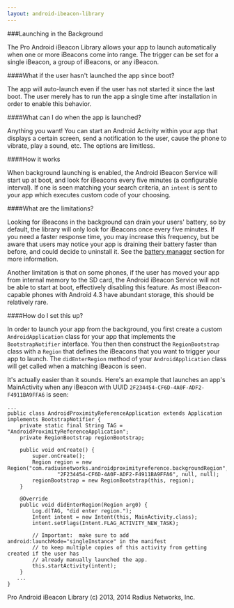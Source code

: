 ```yaml
---
layout: android-ibeacon-library
---
```


###Launching in the Background

The Pro Android iBeacon Library allows your app to launch automatically when one or more iBeacons come into range.  The trigger can be set for
a single iBeacon, a group of iBeacons, or any iBeacon.  

####What if the user hasn't launched the app since boot?

The app will auto-launch even if the user has not started it since the last boot.  The user merely has to run the app a single time after installation in order to
enable this behavior.

####What can I do when the app is launched?

Anything you want!  You can start an Android Activity within your app that displays a certain screen, send a notification to the user, cause the phone to vibrate, play a sound, etc.  The options are limitless.

####How it works

When background launching is enabled, the Android iBeacon Service will start up at boot, and look for iBeacons every five minutes (a configurable interval).  If one is seen matching your
search criteria, an `intent` is sent to your app which executes custom code of your choosing.

####What are the limitations?

Looking for iBeacons in the background can drain your users' battery, so by default, the library will only look for iBeacons once every five minutes.  If you need a faster response time, you may increase
this frequency, but be aware that users may notice your app is draining their battery faster than before, and could decide to uninstall it.  See the [battery manager](battery_manager.html) section for more information.

Another limitation is that on some phones, if the user has moved your app from internal memory to the SD card, the Android iBeacon Service will not be able to start at boot, effectively disabling this feature.  As most iBeacon-capable phones with Android 4.3 have abundant storage, this should be relatively rare.

####How do I set this up?

In order to launch your app from the background, you first create a custom `AndroidApplication` class for your app that implements the `BootstrapNotifier` interface.  You then then construct the `RegionBootstrap` class with a `Region` that defines the iBeacons that you want to 
trigger your app to launch.   The `didEnterRegion` method of your `AndroidApplication` class will get called when a matching iBeacon is seen.

It's actually easier than it sounds.  Here's an example that launches an app's MainActivity when any iBeacon with UUID `2F234454-CF6D-4A0F-ADF2-F4911BA9FFA6` is seen:

```
...
public class AndroidProximityReferenceApplication extends Application implements BootstrapNotifier {
    private static final String TAG = "AndroidProximityReferenceApplication";
    private RegionBootstrap regionBootstrap;

    public void onCreate() {
        super.onCreate();
        Region region = new Region("com.radiusnetworks.androidproximityreference.backgroundRegion",
                "2F234454-CF6D-4A0F-ADF2-F4911BA9FFA6", null, null);
        regionBootstrap = new RegionBootstrap(this, region);
    }

    @Override
    public void didEnterRegion(Region arg0) {
        Log.d(TAG, "did enter region.");
        Intent intent = new Intent(this, MainActivity.class);
        intent.setFlags(Intent.FLAG_ACTIVITY_NEW_TASK);

        // Important:  make sure to add android:launchMode="singleInstance" in the manifest
        // to keep multiple copies of this activity from getting created if the user has
        // already manually launched the app.
        this.startActivity(intent);
    }
   ...
}
```


Pro Android iBeacon Library (c) 2013, 2014 Radius Networks, Inc.

